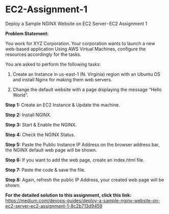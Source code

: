 # EC2-Assignment-1
Deploy a Sample NGINX Website on EC2 Server - EC2 Assignment 1

**Problem Statement:**

You work for XYZ Corporation. Your corporation wants to launch a new web-based application Using AWS Virtual Machines, configure the resources accordingly for the tasks.

You are asked to perform the following tasks:

1. Create an Instance in us-east-1 (N. Virginia) region with an Ubuntu OS and install Nginx for making them web servers.

2. Change the default website with a page displaying the message “Hello World”.


**Step 1:** Create an EC2 Instance & Update the machine.

**Step 2:** Install NGINX.

**Step 3:** Start & Enable the NGINX.

**Step 4:** Check the NGINX Status.

**Step 5:** Paste the Public Instance IP Address on the browser address bar, the NGINX default web page will be shown.

**Step 6:** If you want to add the web page, create an index.html file.

**Step 7:** Paste the code & save the file.

**Step 8:** Again, refresh the public IP Address, your created web page will be shown.

**For the detailed solution to this assignment, click this link:** https://medium.com/devops-guides/deploy-a-sample-nginx-website-on-ec2-server-ec2-assignment-1-8c2b713d9459
